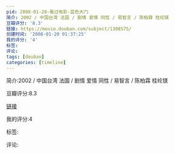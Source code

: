 ```yaml
---
pid: 2008-01-20-看过电影-蓝色大门
简介: 2002 / 中国台湾 法国 / 剧情 爱情 同性 / 易智言 / 陈柏霖 桂纶镁
豆瓣评分: '8.3'
链接: https://movie.douban.com/subject/1308575/
创建时间: '2008-01-20 01:37:25'
我的评分: '4'
标签:
评论:
tags: [douban]
categories: [timeline]
---
```

简介:2002 / 中国台湾 法国 / 剧情 爱情 同性 / 易智言 / 陈柏霖 桂纶镁

豆瓣评分:8.3

[链接](https://movie.douban.com/subject/1308575/)

我的评分:4

标签:

评论:

